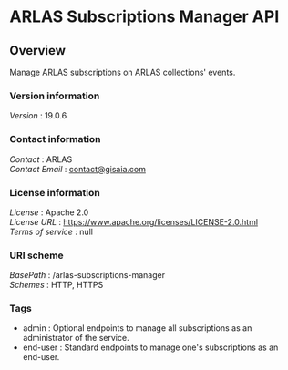 # ARLAS Subscriptions Manager API


<a name="overview"></a>
## Overview
Manage ARLAS subscriptions on ARLAS collections' events.


### Version information
*Version* : 19.0.6


### Contact information
*Contact* : ARLAS  
*Contact Email* : contact@gisaia.com


### License information
*License* : Apache 2.0  
*License URL* : https://www.apache.org/licenses/LICENSE-2.0.html  
*Terms of service* : null


### URI scheme
*BasePath* : /arlas-subscriptions-manager  
*Schemes* : HTTP, HTTPS


### Tags

* admin : Optional endpoints to manage all subscriptions as an administrator of the service.
* end-user : Standard endpoints to manage one's subscriptions as an end-user.



